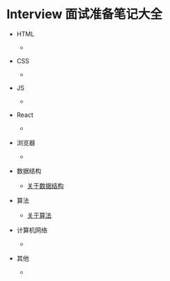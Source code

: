 # Interview 面试准备笔记大全

* HTML
    * []()

* CSS
    * []()

* JS
    * []()

* React
    * []()
    
* 浏览器
    * []()

* 数据结构
    * [关于数据结构](https://github.com/zg-zhang/nokebook/blob/master/Interview/data-structure/README.md)

* 算法
    * [关于算法](https://github.com/zg-zhang/nokebook/blob/master/Interview/algorithm/README.md)

* 计算机网络
    * []()

* 其他
    * []()
